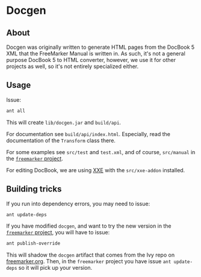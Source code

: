 # Docgen

## About

Docgen was originally written to generate HTML pages from the DocBook 5 XML
that the FreeMarker Manual is written in. As such, it's not a general purpose
DocBook 5 to HTML converter, however, we use it for other projects as well,
so it's not entirely specialized either.

## Usage

Issue:

```sh
ant all
```

This will create `lib/docgen.jar` and `build/api`.

For documentation see `build/api/index.html`. Especially, read the
documentation of the `Transform` class there.

For some examples see `src/test` and `test.xml`, and of course, `src/manual`
in the [`freemarker` project][fmProj].

For editing DocBook, we are using [XXE](http://www.xmlmind.com/xmleditor/)
with the `src/xxe-addon` installed.

## Building tricks

If you run into dependency errors, you may need to issue:

```sh
ant update-deps
```

If you have modified `docgen`, and want to try the new version in the
[`freemarker` project][fmProj], you will have to issue:

```sh
ant publish-override
```

This will shadow the `docgen` artifact that comes from the Ivy repo on
[freemarker.org](http://freemarker.org). Then, in the `freemarker` project you
have issue `ant update-deps` so it will pick up your version.

[fmProj]: https://github.com/freemarker/freemarker